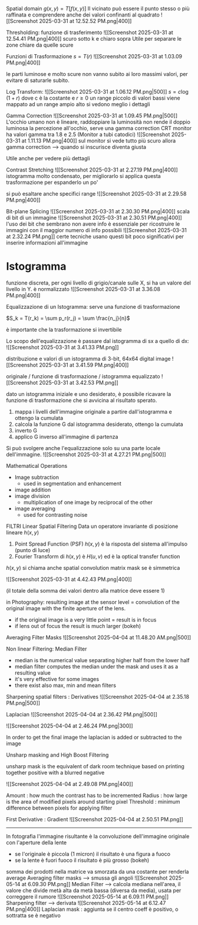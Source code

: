 Spatial domain $g(x,y) = T[f(x,y)]$
Il vicinato può essere il punto stesso o più raffinata e comprendere anche dei valori confinanti al quadrato
![[Screenshot 2025-03-31 at 12.52.52 PM.png|400]]


Thresholding: funzione di trasferimento
![[Screenshot 2025-03-31 at 12.54.41 PM.png|400]]
scuro sotto k e chiaro sopra
Utile per separare le zone chiare da quelle scure

Funzioni di Trasformazione
$s = T(r)$
![[Screenshot 2025-03-31 at 1.03.09 PM.png|400]]

le parti luminose e molto scure non vanno subito ai loro massimi valori, per evitare di saturarle subito.


Log Transform:
![[Screenshot 2025-03-31 at 1.06.12 PM.png|500]]
$s = c \log(1+r)$ dove c è la costante e $r \ge 0$ 
un range piccolo di valori bassi viene mappato ad un range ampio alto
si vedono meglio i dettagli

Gamma Correction
![[Screenshot 2025-03-31 at 1.09.45 PM.png|500]]
L'occhio umano non è lineare, raddoppiare la luminosità non rende il doppio luminosa la percezione all'occhio, serve una gamma correction
CRT monitor ha valori gamma tra 1.8 e 2.5
(Monitor a tubi catodici) 
![[Screenshot 2025-03-31 at 1.11.13 PM.png|400]]
sul monitor si vede tutto più scuro
allora gamma correction --> quando si inscurisce diventa giusta

Utile anche per vedere più dettagli


 
Contrast Stretching
![[Screenshot 2025-03-31 at 2.27.19 PM.png|400]]
istogramma molto condensato, per migliorarlo si applica questa trasformazione per espanderlo un po'

si può esaltare anche specifici range
![[Screenshot 2025-03-31 at 2.29.58 PM.png|400]]


Bit-plane Splicing
![[Screenshot 2025-03-31 at 2.30.30 PM.png|400]]
scala di bit di un immagine
![[Screenshot 2025-03-31 at 2.30.51 PM.png|400]]
l'uso dei bit che sembrano non avere info è essenziale per ricostruire le immagini con il maggior numero di info possibili
![[Screenshot 2025-03-31 at 2.32.24 PM.png]]
certe tecniche usano questi bit poco significativi per inserire informazioni all'immagine


# Istogramma

funzione discreta, per ogni livello di grigio/canale sulle X, si ha un valore del livello in Y.
è normalizzato
![[Screenshot 2025-03-31 at 3.36.08 PM.png|400]]

Equalizzazione di un Istogramma: serve una funzione di trasformazione

$S_k = T(r_k) = \sum p_r(r_j) = \sum \frac{n_j}{n}$ 

è importante che la trasformazione si invertibile

Lo scopo dell'equalizzazione è passare dal istogramma di sx a quello di dx:
![[Screenshot 2025-03-31 at 3.41.33 PM.png]]

distribuzione e valori di un istogramma di 3-bit, 64x64 digital image
![[Screenshot 2025-03-31 at 3.41.59 PM.png|400]]

originale / funzione di trasformazione / istogramma equalizzato
![[Screenshot 2025-03-31 at 3.42.53 PM.png]]

 dato un istogramma iniziale e uno desiderato, è possibile ricavare la funzione di trasformazione che si avvicina al risultato sperato.

1. mappa i livelli dell'immagine originale a partire dall'istogramma e ottengo la cumulata
2. calcola la funzione G dal istogramma desiderato, ottengo la cumulata
3. inverto G
4. applico G inverso all'immagine di partenza


Si può svolgere anche l'equalizzazione solo su una parte locale dell'immagine.
![[Screenshot 2025-03-31 at 4.27.21 PM.png|500]]


Mathematical Operations
- Image subtraction
	- used in segmentation and enhancement
- image addition
- image division
	- multiplication of one image by reciprocal of the other
- image averaging
	- used for contrasting noise

FILTRI
Linear Spatial Filtering
Data un operatore invariante di posizione lineare $h(x,y)$
1. Point Spread Function (PSF) $h(x,y)$ è la risposta del sistema all'impulso (punto di luce)
2. Fourier Transform di $h(x,y)$ è $H(u,v)$ ed è la optical transfer function

$h(x,y)$ si chiama anche spatial convolution matrix mask se è simmetrica

![[Screenshot 2025-03-31 at 4.42.43 PM.png|400]]

(il totale della somma dei valori dentro alla matrice deve essere 1)

in Photography: resulting image at the sensor level = convolution of the original image with the finite aperture of the lens.
- if the original image is a very little point = result is in focus
- if lens out of focus the result is much larger (bokeh)

Averaging Filter Masks
![[Screenshot 2025-04-04 at 11.48.20 AM.png|500]]

Non linear Filtering: Median Filter 
- median is the numerical value separating higher half from the lower half
- median filter computes the median under the mask and uses it as a resulting value
- it's very effective for some images
- there exist also max, min and mean filters

Sharpening spatial filters : Derivatives
![[Screenshot 2025-04-04 at 2.35.18 PM.png|500]]

Laplacian
![[Screenshot 2025-04-04 at 2.36.42 PM.png|500]]

![[Screenshot 2025-04-04 at 2.46.24 PM.png|300]]

In order to get the final image the laplacian is added or subtracted to the image


Unsharp masking and High Boost Filtering

unsharp mask is the equivalent of dark room technique based on printing together positive with a blurred negative

![[Screenshot 2025-04-04 at 2.49.08 PM.png|400]]

Amount : how much the contrast has to be incremented
Radius : how large is the area of modified pixels around starting pixel
Threshold : minimum difference between pixels for applying filter

First Derivative : Gradient
![[Screenshot 2025-04-04 at 2.50.51 PM.png]]


--------------------------------

In fotografia l'immagine risultante è la convoluzione dell'immagine originale con l'aperture della lente
- se l'originale è piccola (1 micron) il risultato è una figura a fuoco
- se la lente è fuori fuoco il risultato è più grosso (bokeh)


somma dei prodotti nella matrice va smorzata da una costante per renderla average
	Averaging filter masks --> smussa gli angoli
![[Screenshot 2025-05-14 at 6.09.30 PM.png]]
	Median Filter --> calcola mediana nell'area, il valore che divide metà alta da metà bassa (diversa da media), usata per correggere il rumore
![[Screenshot 2025-05-14 at 6.09.11 PM.png]]
	Sharpening filter --> derivata
![[Screenshot 2025-05-14 at 6.12.47 PM.png|400]]
Laplacian mask : aggiunta se il centro coeff è positivo, o sottratta se è negativo